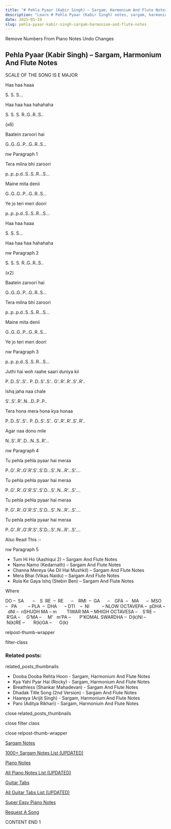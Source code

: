 ```yaml
---
title: "# Pehla Pyaar (Kabir Singh) – Sargam, Harmonium And Flute Notes"
description: "Learn # Pehla Pyaar (Kabir Singh) notes, sargam, harmonium notations and flute notes. Easy step-by-step tutorial for beginners."
date: 2025-05-19
slug: pehla-pyaar-kabir-singh-sargam-harmonium-and-flute-notes
---
```


Remove Numbers From Piano Notes
Undo Changes



## Pehla Pyaar (Kabir Singh) – Sargam, Harmonium And Flute Notes



SCALE OF THE SONG IS E MAJOR



Haa haa haaa



S. S. S…



Haa haa haa hahahaha



S. S. S. R..G..R..S..



(x6)



Baatein zaroori hai



G..G..G..P…G..R..S…



nw Paragraph 1

Tera milna bhi zaroori



p..p..p.d..S..S..R…S…



Maine mita denii



G..G..G..P…G..R..S…



Ye jo teri meri doori



p..p..p.d..S..S..R…S…



Haa haa haaa



S. S. S…



Haa haa haa hahahaha

nw Paragraph 2



S. S. S. R..G..R..S..



(x2)



Baatein zaroori hai



G..G..G..P…G..R..S…



Tera milna bhi zaroori



p..p..p.d..S..S..R…S…



Maine mita denii



G..G..G..P…G..R..S…



Ye jo teri meri doori



nw Paragraph 3

p..p..p.d..S..S..R…S…



Juthi hai woh raahe saari duniya kii



P..D..S’..S’.. P..D..S’..S’.. G’..R’..R’..S’..R’..



Ishq jaha naa chale



S’..S’..R’..N…D..P..P..



Tera hona mera hona kya honaa



P..D..S’..S’.. P..D..S’..S’.. G’..R’..R’..S’..R’..



Agar naa dono mile



N..S’..R’..D…N..S..R’…

nw Paragraph 4



Tu pehla pehla pyaar hai meraa



P..G’..R’..G’.R’.S’..S’.D…S’..N…R’…S’….



Tu pehla pehla pyaar hai meraa



P..G’..R’..G’.R’.S’..S’.D…S’..N…R’…S’….



Tu pehla pehla pyaar hai meraa



P..G’..R’..G’.R’.S’..S’.D…S’..N…R’…S’….



Tu pehla pehla pyaar hai meraa



P..G’..R’..G’.R’.S’..S’.D…S’..N…R’…S’….



Also Read This :-



nw Paragraph 5

* Tum Hi Ho (Aashiqui 2) – Sargam And Flute Notes
* Namo Namo (Kedarnath) – Sargam And Flute Notes
* Channa Mereya (Ae Dil Hai Mushkil) – Sargam And Flute Notes
* Mera Bhai (Vikas Naidu) – Sargam And Flute Notes
* Rula Ke Gaya Ishq (Stebin Ben) – Sargam And Flute Notes



Where



DO –  SA       –    S  RE  –  RE      –    RMI  –  GA      –    GFA  –   MA      –  MSO  –   PA         – PLA  –  DHA      – DTI    –  NI          – NLOW OCTAVEPA –  pDHA –  dNI –  nSHUDH MA – m        TIWAR MA – MHIGH OCTAVESA –    S’RE –     R’GA –     G’MA –     M’   m’PA –       P’KOMAL SWARDHA –  D(k)NI –       N(k)RE –       R(k)GA –      G(k)



relpost-thumb-wrapper

filter-class

### Related posts:

related_posts_thumbnails

* Dooba Dooba Rehta Hoon - Sargam, Harmonium And Flute Notes
* Kya Yahi Pyar Hai (Rocky) - Sargam, Harmonium And Flute Notes
* Breathless (Shankar Mahadevan) - Sargam And Flute Notes
* Dhadak Title Song (2nd Version) - Sargam And Flute Notes
* Haareya (Arijit Singh) - Sargam, Harmonium And Flute Notes
* Paro (Aditya Rikhari) - Sargam, Harmonium And Flute Notes

close related_posts_thumbnails

close filter class

close relpost-thumb-wrapper

[Sargam Notes](https://www.notationsworld.com/sargam-notes.html)

[1000+ Sargam Notes List (UPDATED)](https://www.notationsworld.com/all-songs-list-sargam-notes.html)

[Piano Notes](https://www.notationsworld.com/piano-notes.html)

[All Piano Notes List (UPDATED)](https://www.notationsworld.com/all-songs-list-piano-notes.html)

[Guitar Tabs](https://www.notationsworld.com/guitar-tabs.html)

[All Guitar Tabs List (UPDATED)](https://www.notationsworld.com/all-songs-list-guitar-tabs.html)

[Super Easy Piano Notes](https://studywall.in/)

[Request A Song](https://www.notationsworld.com/request-a-song.html)

CONTENT END 1

